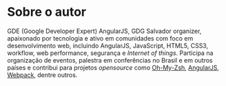 # Sobre o autor

GDE (Google Developer Expert) AngularJS, GDG Salvador organizer, apaixonado por tecnologia e ativo em comunidades com foco em desenvolvimento web, incluindo AngularJS, JavaScript, HTML5, CSS3, workflow, web performance, segurança e *Internet of things*. Participa na organização de eventos, palestra em conferências no Brasil e em outros países e contribui para projetos *opensource* como [Oh-My-Zsh](https://github.com/robbyrussell/oh-my-zsh), [AngularJS](https://github.com/angular), [Webpack](https://github.com/webpack), dentre outros.
